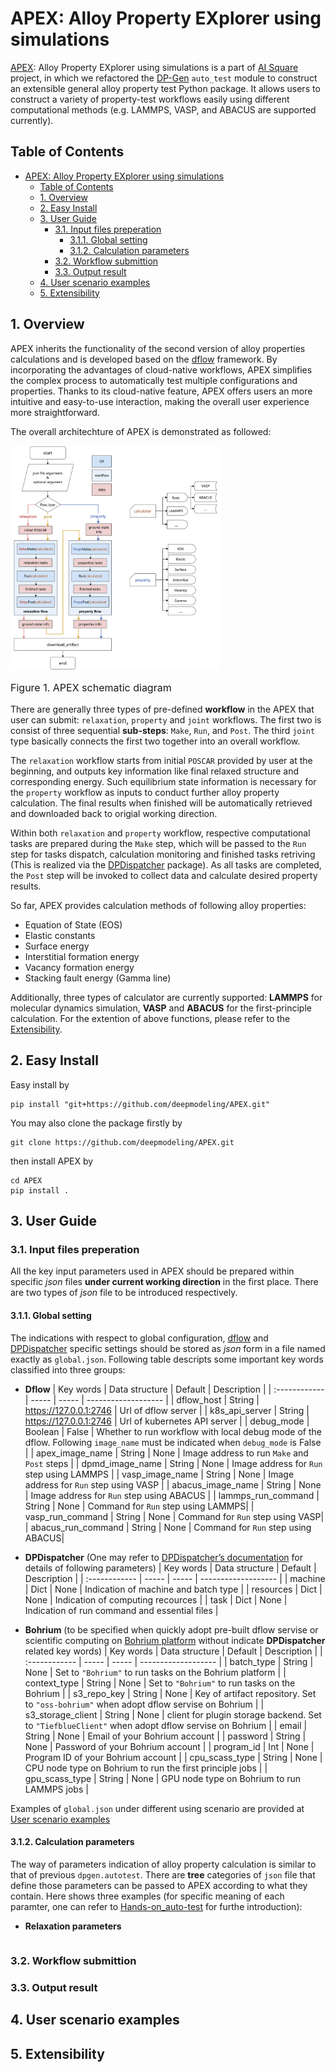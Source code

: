 # APEX: Alloy Property EXplorer using simulations

[APEX](https://github.com/deepmodeling/APEX): Alloy Property EXplorer using simulations is a part of [AI Square](https://aissquare.com/) project, in which we refactored the [DP-Gen](https://github.com/deepmodeling/dpgen) `auto_test` module to construct an extensible general alloy property test Python package. It allows users to construct a variety of property-test workflows easily using different computational methods (e.g. LAMMPS, VASP, and ABACUS are supported currently).

## Table of Contents

- [APEX: Alloy Property EXplorer using simulations](#apex-alloy-property-explorer-using-simulations)
  - [Table of Contents](#table-of-contents)
  - [1. Overview](#1-overview)
  - [2. Easy Install](#2-easy-install)
  - [3. User Guide](#3-user-guide)
    - [3.1. Input files preperation](#31-input-files-preperation)
      - [3.1.1. Global setting](#311-global-setting)
      - [3.1.2. Calculation parameters](#312-calculation-parameters)
    - [3.2. Workflow submittion](#32-workflow-submittion)
    - [3.3. Output result](#33-output-result)
  - [4. User scenario examples](#4-user-scenario-examples)
  - [5. Extensibility](#5-extensibility)

## 1. Overview

APEX inherits the functionality of the second version of alloy properties calculations and is developed based on the [dflow](https://github.com/deepmodeling/dflow) framework. By incorporating the advantages of cloud-native workflows, APEX simplifies the complex process to automatically test multiple configurations and properties. Thanks to its cloud-native feature, APEX offers users an more intuitive and easy-to-use interaction, making the overall user experience more straightforward.

The overall architechture of APEX is demonstrated as followed:

<div>
    <img src="./docs/images/apex_demo.png" alt="Fig1" style="zoom: 35%;">
    <p style='font-size:1.0rem; font-weight:none'>Figure 1. APEX schematic diagram</p>
</div>

There are generally three types of pre-defined **workflow** in the APEX that user can submit: `relaxation`, `property` and `joint` workflows. The first two is consist of three sequential **sub-steps**: `Make`, `Run`, and `Post`. The third `joint` type basically connects the first two together into an overall workflow.

The `relaxation` workflow starts from initial `POSCAR` provided by user at the beginning, and outputs key information like final relaxed structure and corresponding energy. Such equilibrium state information is necessary for the `property` workflow as inputs to conduct further alloy property calculation. The final results when finished will be automatically retrieved and downloaded back to origial working direction.

Within both `relaxation` and `property` workflow, respective computational tasks are prepared during the `Make` step, which will be passed to the `Run` step for tasks dispatch, calculation monitoring and finished tasks retriving (This is realized via the [DPDispatcher](https://github.com/deepmodeling/dpdispatcher/tree/master) package). As all tasks are completed, the `Post` step will be invoked to collect data and calculate desired property results.

So far, APEX provides calculation methods of following alloy properties:
* Equation of State (EOS)
* Elastic constants
* Surface energy
* Interstitial formation energy
* Vacancy formation energy
* Stacking fault energy (Gamma line)

Additionally, three types of calculator are currently supported: **LAMMPS** for molecular dynamics simulation, **VASP** and **ABACUS** for the first-principle calculation. For the extention of above functions, please refer to the [Extensibility](#5-extensibility).

## 2. Easy Install
Easy install by
```shell
pip install "git+https://github.com/deepmodeling/APEX.git"
```
You may also clone the package firstly by
```shell
git clone https://github.com/deepmodeling/APEX.git
```
then install APEX by
```shell
cd APEX
pip install .
```
## 3. User Guide

### 3.1. Input files preperation
All the key input parameters used in APEX should be prepared within specific *json* files **under current working direction** in the first place. There are two types of *json* file to be introduced respectively.

#### 3.1.1. Global setting
The indications with respect to global configuration, [dflow](https://github.com/deepmodeling/dflow) and [DPDispatcher](https://github.com/deepmodeling/dpdispatcher/tree/master) specific settings should be stored as *json* form in a file named exactly as `global.json`. Following table descripts some important key words classified into three groups:


* **Dflow**
  | Key words | Data structure | Default | Description |
  | :------------ | ----- | ----- | ------------------- |
  | dflow_host | String | https://127.0.0.1:2746 | Url of dflow server |
  | k8s_api_server | String | https://127.0.0.1:2746 | Url of kubernetes API server |
  | debug_mode | Boolean | False | Whether to run workflow with local debug mode of the dflow. Following `image_name` must be indicated when `debug_mode` is False |
  | apex_image_name | String | None | Image address to run `Make` and `Post` steps |
  | dpmd_image_name | String | None | Image address for `Run` step using LAMMPS |
  | vasp_image_name | String | None | Image address for `Run` step using VASP |
  | abacus_image_name | String | None | Image address for `Run` step using ABACUS |
  | lammps_run_command | String | None | Command for `Run` step using LAMMPS|
  | vasp_run_command | String | None | Command for `Run` step using VASP|
  | abacus_run_command | String | None | Command for `Run` step using ABACUS|

* **DPDispatcher** (One may refer to [DPDispatcher’s documentation](https://docs.deepmodeling.com/projects/dpdispatcher/en/latest/index.html) for details of following parameters)
  | Key words | Data structure | Default | Description |
  | :------------ | ----- | ----- | ------------------- |
  | machine | Dict | None | Indication of machine and batch type |
  | resources | Dict | None | Indication of computing recources |
  | task | Dict | None | Indication of run command and essential files |

* **Bohrium** (to be specified when quickly adopt pre-built dflow servise or scientific computing on [Bohrium platform](https://bohrium.dp.tech) without indicate **DPDispatcher** related key words)
  | Key words | Data structure | Default | Description |
  | :------------ | ----- | ----- | ------------------- |
  | batch_type | String | None | Set to `"Bohrium"` to run tasks on the Bohrium platform |
  | context_type | String | None | Set to `"Bohrium"` to run tasks on the Bohrium |
  | s3_repo_key | String | None | Key of artifact repository. Set to `"oss-bohrium"` when adopt dflow servise on Bohrium |
  | s3_storage_client | String | None | client for plugin storage backend. Set to `"TiefblueClient"` when adopt dflow servise on Bohrium |
  | email | String | None | Email of your Bohrium account |
  | password | String | None | Password of your Bohrium account |
  | program_id | Int | None | Program ID of your Bohrium account |
  | cpu_scass_type | String | None | CPU node type on Bohrium to run the first principle jobs |
  | gpu_scass_type | String | None | GPU node type on Bohrium to run LAMMPS jobs |

Examples of `global.json` under different using scenario are provided at [User scenario examples](#4-Userscenarioexamples)

#### 3.1.2. Calculation parameters
The way of parameters indication of alloy property calculation is similar to that of previous `dpgen.autotest`. There are **tree** categories of `json` file that define those parameters can be passed to APEX according to what they contain. Here shows three examples (for specific meaning of each paramter, one can refer to [Hands-on_auto-test](./docs/Hands_on_auto-test.pdf) for furthe introduction):

* **Relaxation parameters**
  ```json
  
  ```



### 3.2. Workflow submittion

### 3.3. Output result

## 4. User scenario examples

## 5. Extensibility
